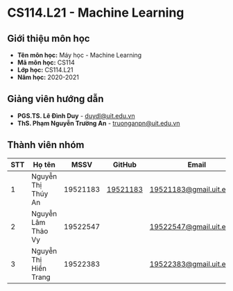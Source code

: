 # CS114.L21 - Machine Learning
## Giới thiệu môn học
- **Tên môn học:** Máy học - Machine Learning
- **Mã môn học:** CS114
- **Lớp học:** CS114.L21
- **Năm học:** 2020-2021
## Giảng viên hướng dẫn
- **PGS.TS. Lê Đình Duy** - duydl@uit.edu.vn
- **ThS. Phạm Nguyễn Trường An** - truonganpn@uit.edu.vn
## Thành viên nhóm
| STT | Họ tên | MSSV | GitHub | Email |
| --- | --------- | --- | --- | --- |
| 1 | Nguyễn Thị Thúy An | 19521183 | [19521183](github.com/19521183/) | 19521183@gmail.uit.edu.vn | 
| 2 | Nguyễn Lâm Thảo Vy | 19522547 |      | 19522547@gmail.uit.edu.vn |
| 3 | Nguyễn Thị Hiền Trang | 19522383|      | 19522383@gmail.uit.edu.vn |
